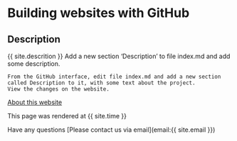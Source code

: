 # Building websites with GitHub

## Description

{{ site.descrition }}
Add a new section ‘Description’ to file index.md and add some description.

    From the GitHub interface, edit file index.md and add a new section called Description to it, with some text about the project.
    View the changes on the website.

[About this website](about.md)

This page was rendered at {{ site.time }}

Have any questions [Please contact us via email](email:{{ site.email }})


